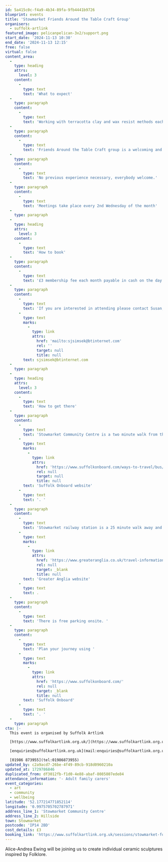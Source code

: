 ```yaml
---
id: 5a415c0c-f4a9-4b34-89fa-9fb4441b9726
blueprint: events
title: 'Stowmarket Friends Around the Table Craft Group'
organisers:
  - suffolk-artlink
featured_image: pelicanpelican-3x2/support.png
start_date: '2024-11-13 10:30'
end_date: '2024-11-13 12:15'
free: false
virtual: false
content_area:
  -
    type: heading
    attrs:
      level: 3
    content:
      -
        type: text
        text: 'What to expect'
  -
    type: paragraph
    content:
      -
        type: text
        text: 'Working with terracotta clay and wax resist methods each participant will have the opportunity to create their own design which will be taken away and fired before being return the following month when participants will be able to glaze them'
  -
    type: paragraph
    content:
      -
        type: text
        text: 'Friends Around the Table Craft group is a welcoming and relaxed group who meet on a monthly basis to share in a variety of creative activities, a chat and a cuppa! '
  -
    type: paragraph
    content:
      -
        type: text
        text: 'No previous experience necessary, everybody welcome.'
  -
    type: paragraph
    content:
      -
        type: text
        text: 'Meetings take place every 2nd Wednesday of the month'
  -
    type: paragraph
  -
    type: heading
    attrs:
      level: 3
    content:
      -
        type: text
        text: 'How to book'
  -
    type: paragraph
    content:
      -
        type: text
        text: '£3 membership fee each month payable in cash on the day.'
  -
    type: paragraph
    content:
      -
        type: text
        text: 'If you are interested in attending please contact Susan, the group leader, on '
      -
        type: text
        marks:
          -
            type: link
            attrs:
              href: 'mailto:sjsimsek@btinternet.com'
              rel: ''
              target: null
              title: null
        text: sjsimsek@btinternet.com
  -
    type: paragraph
  -
    type: heading
    attrs:
      level: 3
    content:
      -
        type: text
        text: 'How to get there'
  -
    type: paragraph
    content:
      -
        type: text
        text: 'Stowmarket Community Centre is a two minute walk from the bus station, and you can find up-to-date times on the '
      -
        type: text
        marks:
          -
            type: link
            attrs:
              href: 'https://www.suffolkonboard.com/ways-to-travel/bus/bus-timetable-updates/'
              rel: null
              target: null
              title: null
        text: 'Suffolk Onboard website'
      -
        type: text
        text: '. '
  -
    type: paragraph
    content:
      -
        type: text
        text: 'Stowmarket railway station is a 25 minute walk away and you can find times on the '
      -
        type: text
        marks:
          -
            type: link
            attrs:
              href: 'https://www.greateranglia.co.uk/travel-information/station-information/smk'
              rel: null
              target: _blank
              title: null
        text: 'Greater Anglia website'
      -
        type: text
        text: .
  -
    type: paragraph
    content:
      -
        type: text
        text: 'There is free parking onsite. '
  -
    type: paragraph
    content:
      -
        type: text
        text: 'Plan your journey using '
      -
        type: text
        marks:
          -
            type: link
            attrs:
              href: 'https://www.suffolkonboard.com/'
              rel: null
              target: _blank
              title: null
        text: 'Suffolk Onboard'
      -
        type: text
        text: '. '
  -
    type: paragraph
cta: |-
  This event is organised by Suffolk Artlink

  [https://www.suffolkartlink.org.uk/](https://www.suffolkartlink.org.uk/) 

  [enquiries@suffolkartlink.org.uk](mail:enquiries@suffolkartlink.org.uk)

  [01986 873955](tel:01986873955)
updated_by: c2a9acd7-26be-4f49-89cb-918d0960210a
updated_at: 1729786846
duplicated_from: df3012fb-f1d0-4e88-abaf-8085807ede84
attendance_information: '- Adult family carers'
event_categories:
  - art
  - community
  - wellbeing
latitude: '52.177214771852114'
longitude: '0.9975705702787971'
address_line_1: 'Stowmarket Community Centre'
address_line_2: Hillside
town: Stowmarket
postcode: 'IP14 2BD'
cost_details: £3
booking_link: 'https://www.suffolkartlink.org.uk/sessions/stowmarket-folklore-sculptures-2/'
---
```

Alice-Andrea Ewing will be joining us to create individual ceramic sculptures inspired by Folklore.